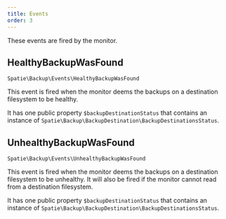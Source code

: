 ```yaml
---
title: Events
order: 3
---
```


These events are fired by the monitor.

## HealthyBackupWasFound

`Spatie\Backup\Events\HealthyBackupWasFound`

This event is fired when the monitor deems the backups on a destination filesystem to be healthy.

It has one public property `$backupDestinationStatus` that contains an instance of `Spatie\Backup\BackupDestination\BackupDestinationsStatus`.

## UnhealthyBackupWasFound

`Spatie\Backup\Events\UnhealthyBackupWasFound`

This event is fired when the monitor deems the backups on a destination filesystem to be unhealthy. It will
also be fired if the monitor cannot read from a destination filesystem.

It has one public property `$backupDestinationStatus` that contains an instance of `Spatie\Backup\BackupDestination\BackupDestinationsStatus`.
